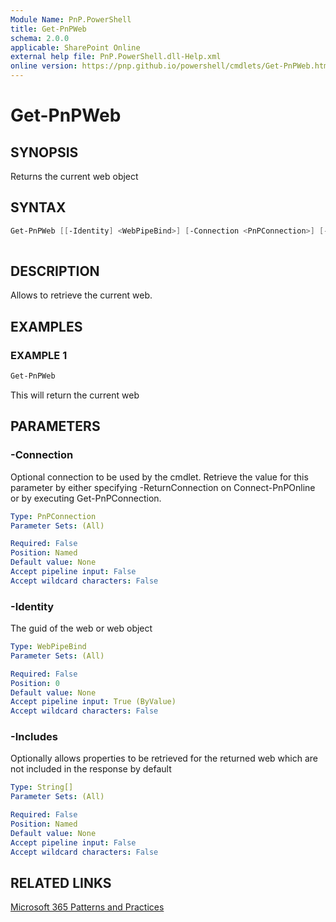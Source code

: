 ```yaml
---
Module Name: PnP.PowerShell
title: Get-PnPWeb
schema: 2.0.0
applicable: SharePoint Online
external help file: PnP.PowerShell.dll-Help.xml
online version: https://pnp.github.io/powershell/cmdlets/Get-PnPWeb.html
---
```

 
# Get-PnPWeb

## SYNOPSIS
Returns the current web object

## SYNTAX

```powershell
Get-PnPWeb [[-Identity] <WebPipeBind>] [-Connection <PnPConnection>] [-Includes <String[]>]
 
```

## DESCRIPTION

Allows to retrieve the current web.

## EXAMPLES

### EXAMPLE 1
```powershell
Get-PnPWeb
```

This will return the current web

## PARAMETERS

### -Connection
Optional connection to be used by the cmdlet. Retrieve the value for this parameter by either specifying -ReturnConnection on Connect-PnPOnline or by executing Get-PnPConnection.

```yaml
Type: PnPConnection
Parameter Sets: (All)

Required: False
Position: Named
Default value: None
Accept pipeline input: False
Accept wildcard characters: False
```

### -Identity
The guid of the web or web object

```yaml
Type: WebPipeBind
Parameter Sets: (All)

Required: False
Position: 0
Default value: None
Accept pipeline input: True (ByValue)
Accept wildcard characters: False
```

### -Includes
Optionally allows properties to be retrieved for the returned web which are not included in the response by default

```yaml
Type: String[]
Parameter Sets: (All)

Required: False
Position: Named
Default value: None
Accept pipeline input: False
Accept wildcard characters: False
```

## RELATED LINKS

[Microsoft 365 Patterns and Practices](https://aka.ms/m365pnp)

